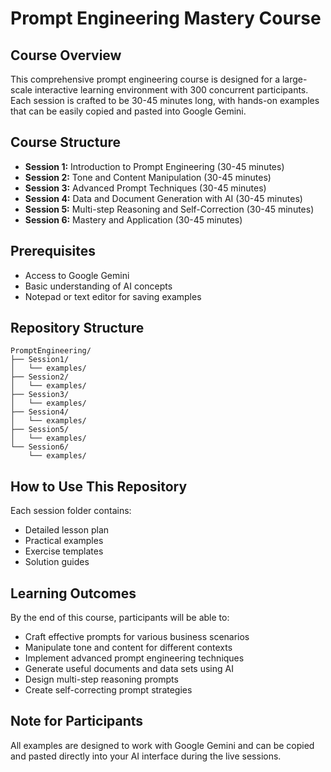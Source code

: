 # Prompt Engineering Mastery Course

## Course Overview
This comprehensive prompt engineering course is designed for a large-scale interactive learning environment with 300 concurrent participants. Each session is crafted to be 30-45 minutes long, with hands-on examples that can be easily copied and pasted into Google Gemini.

## Course Structure
- **Session 1:** Introduction to Prompt Engineering (30-45 minutes)
- **Session 2:** Tone and Content Manipulation (30-45 minutes)
- **Session 3:** Advanced Prompt Techniques (30-45 minutes)
- **Session 4:** Data and Document Generation with AI (30-45 minutes)
- **Session 5:** Multi-step Reasoning and Self-Correction (30-45 minutes)
- **Session 6:** Mastery and Application (30-45 minutes)

## Prerequisites
- Access to Google Gemini
- Basic understanding of AI concepts
- Notepad or text editor for saving examples

## Repository Structure
```
PromptEngineering/
├── Session1/
│   └── examples/
├── Session2/
│   └── examples/
├── Session3/
│   └── examples/
├── Session4/
│   └── examples/
├── Session5/
│   └── examples/
└── Session6/
    └── examples/
```

## How to Use This Repository
Each session folder contains:
- Detailed lesson plan
- Practical examples
- Exercise templates
- Solution guides

## Learning Outcomes
By the end of this course, participants will be able to:
- Craft effective prompts for various business scenarios
- Manipulate tone and content for different contexts
- Implement advanced prompt engineering techniques
- Generate useful documents and data sets using AI
- Design multi-step reasoning prompts
- Create self-correcting prompt strategies

## Note for Participants
All examples are designed to work with Google Gemini and can be copied and pasted directly into your AI interface during the live sessions. 